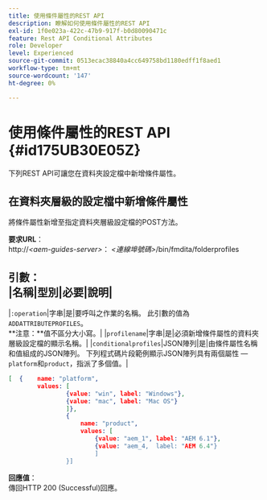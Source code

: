 ```yaml
---
title: 使用條件屬性的REST API
description: 瞭解如何使用條件屬性的REST API
exl-id: 1f0e023a-422c-47b9-917f-b0d80090471c
feature: Rest API Conditional Attributes
role: Developer
level: Experienced
source-git-commit: 0513ecac38840a4cc649758bd1180edff1f8aed1
workflow-type: tm+mt
source-wordcount: '147'
ht-degree: 0%

---
```


# 使用條件屬性的REST API {#id175UB30E05Z}

下列REST API可讓您在資料夾設定檔中新增條件屬性。

## 在資料夾層級的設定檔中新增條件屬性

將條件屬性新增至指定資料夾層級設定檔的POST方法。

**要求URL**：\
http://*&lt;aem-guides-server\>*： *&lt;連線埠號碼\>*/bin/fmdita/folderprofiles

**引數**：\
|名稱|型別|必要|說明|
---------------------------
|`:operation`|字串|是|要呼叫之作業的名稱。 此引數的值為``ADDATTRIBUTEPROFILES``。<br> **注意：**值不區分大小寫。|
|`profilename`|字串|是|必須新增條件屬性的資料夾層級設定檔的顯示名稱。|
|`conditionalprofiles`|JSON陣列|是|由條件屬性名稱和值組成的JSON陣列。 下列程式碼片段範例顯示JSON陣列具有兩個屬性 — `platform`和`product`，指派了多個值。|

```JSON
[  {    name: "platform",    
        values: [       
                {value: "win", label: "Windows"},       
                {value: "mac", label: "Mac OS"}    
                ]},
                {    
                    name: "product",    
                    values: [      
                        {value: "aem_1", label: "AEM 6.1"},     
                        {value: "aem_4,  label: "AEM 6.4"}  
                        ]  
                }]
```

**回應值**：\
傳回HTTP 200 \(Successful\)回應。

